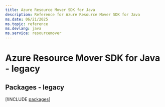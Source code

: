 ```yaml
---
title: Azure Resource Mover SDK for Java
description: Reference for Azure Resource Mover SDK for Java
ms.date: 06/21/2025
ms.topic: reference
ms.devlang: java
ms.service: resourcemover
---
```

# Azure Resource Mover SDK for Java - legacy
## Packages - legacy
[!INCLUDE [packages](resource-mover-index.md)]